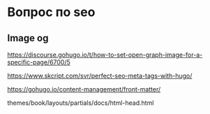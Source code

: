 # Вопрос по seo

## Image og

https://discourse.gohugo.io/t/how-to-set-open-graph-image-for-a-specific-page/6700/5

https://www.skcript.com/svr/perfect-seo-meta-tags-with-hugo/

https://gohugo.io/content-management/front-matter/

themes/book/layouts/partials/docs/html-head.html
